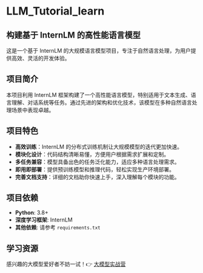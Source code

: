 # LLM_Tutorial_learn

## 构建基于 InternLM 的高性能语言模型

这是一个基于 InternLM 的大规模语言模型项目，专注于自然语言处理，为用户提供高效、灵活的开发体验。

## 项目简介

本项目利用 InternLM 框架构建了一个高性能语言模型，特别适用于文本生成、语言理解、对话系统等任务。通过先进的架构和优化技术，该模型在多种自然语言处理场景中表现卓越。

## 项目特色

- **高效训练**：InternLM 的分布式训练机制让大规模模型的迭代更加快速。
- **模块化设计**：代码结构清晰易懂，方便用户根据需求扩展和定制。
- **多任务兼容**：模型具备出色的任务泛化能力，适应多种语言处理需求。
- **即用即部署**：提供预训练模型和推理代码，轻松实现生产环境部署。
- **完善文档支持**：详细的文档助你快速上手，深入理解每个模块的功能。

## 项目依赖

- **Python**: 3.8+
- **深度学习框架**: InternLM
- **其他依赖**: 请参考 `requirements.txt`

## 学习资源

感兴趣的大模型爱好者不妨一试！👉 [大模型实战营](https://github.com/InternLM/Tutorial)